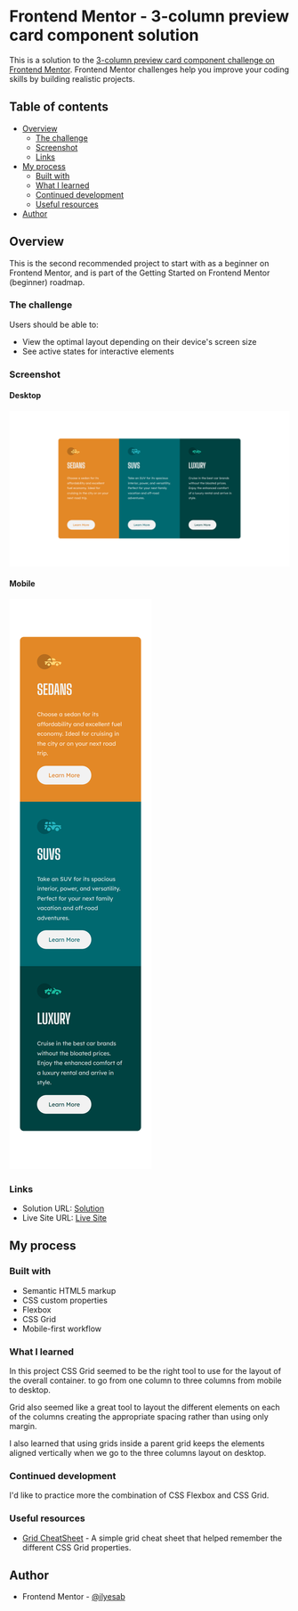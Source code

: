 # Frontend Mentor - 3-column preview card component solution

This is a solution to the [3-column preview card component challenge on Frontend Mentor](https://www.frontendmentor.io/challenges/3column-preview-card-component-pH92eAR2-). Frontend Mentor challenges help you improve your coding skills by building realistic projects. 

## Table of contents

- [Overview](#overview)
  - [The challenge](#the-challenge)
  - [Screenshot](#screenshot)
  - [Links](#links)
- [My process](#my-process)
  - [Built with](#built-with)
  - [What I learned](#what-i-learned)
  - [Continued development](#continued-development)
  - [Useful resources](#useful-resources)
- [Author](#author)

## Overview

This is the second recommended project to start with as a beginner on Frontend Mentor, and is part of the Getting Started on Frontend Mentor (beginner) roadmap.

### The challenge

Users should be able to:

- View the optimal layout depending on their device's screen size
- See active states for interactive elements

### Screenshot

#### Desktop 

![Desktop version of the project](./screenshot_desktop.png)

#### Mobile

![Mobile version of the project](./screenshot_mobile.png)

### Links

- Solution URL: [Solution](https://www.frontendmentor.io/solutions/mobilefirst-design-using-css-grid-and-flexbox-Bqf2CMurlH)
- Live Site URL: [Live Site](https://frontendmentor-ilyesab.github.io/3-column-preview-card-component/)

## My process

### Built with

- Semantic HTML5 markup
- CSS custom properties
- Flexbox
- CSS Grid
- Mobile-first workflow

### What I learned

In this project CSS Grid seemed to be the right tool to use for the layout of the overall container.
to go from one column to three columns from mobile to desktop.

Grid also seemed like a great tool to layout the different elements on each of the columns creating the
appropriate spacing rather than using only margin. 

I also learned that using grids inside a parent grid keeps the elements aligned vertically when we go to the three columns layout on desktop.

### Continued development

I'd like to practice more the combination of CSS Flexbox and CSS Grid.

### Useful resources

- [Grid CheatSheet](https://grid.malven.co/) - A simple grid cheat sheet that helped remember the different CSS Grid properties.

## Author

- Frontend Mentor - [@ilyesab](https://www.frontendmentor.io/profile/ilyesab)

